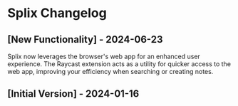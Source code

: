 # Splix Changelog

## [New Functionality] - 2024-06-23

Splix now leverages the browser's web app for an enhanced user experience. The Raycast extension acts as a utility for quicker access to the web app, improving your efficiency when searching or creating notes.

## [Initial Version] - 2024-01-16
